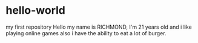 # hello-world
my first repository
Hello my name is RICHMOND,
I'm 21 years old and i like playing online games also
i have the ability to eat a lot of burger.
